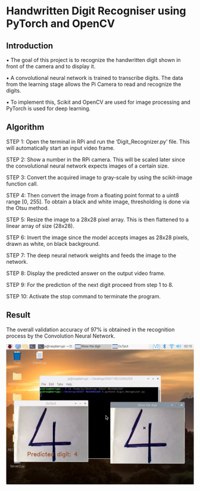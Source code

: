 # Handwritten Digit Recogniser using PyTorch and OpenCV

## Introduction

▪ The goal of this project is to recognize the handwritten digit shown in front of the camera and to display it.

▪ A convolutional neural network is trained to transcribe digits. The data from the learning stage allows the Pi Camera to read and recognize the digits.

▪ To implement this, Scikit and OpenCV are used for image processing and PyTorch is used for deep learning.

## Algorithm

STEP 1: Open the terminal in RPi and run the ‘Digit_Recognizer.py’ file. This will automatically start an input video frame.   
          
STEP 2: Show a number in the RPi camera. This will be scaled later since the convolutional neural network expects images of a certain size.

STEP 3: Convert the acquired image to gray-scale by using the scikit-image function call.

STEP 4: Then convert the image from a floating point format to a uint8 range [0, 255]. To obtain a black and white image, thresholding is done via the Otsu method. 

STEP 5: Resize the image to a 28x28 pixel array. This is then flattened to a linear array of size (28x28). 

STEP 6: Invert the image since the model accepts images as 28x28 pixels, drawn as white, on black background.

STEP 7: The deep neural network weights and feeds the image to the network.

STEP 8: Display the predicted answer on the output video frame.

STEP 9: For the prediction of the next digit proceed from step 1 to 8.

STEP 10: Activate the stop command to terminate the program.


## Result

The overall validation accuracy of 97% is obtained in the recognition process by the Convolution Neural Network.

![Screenshot](/docs/Screenshot.png)

